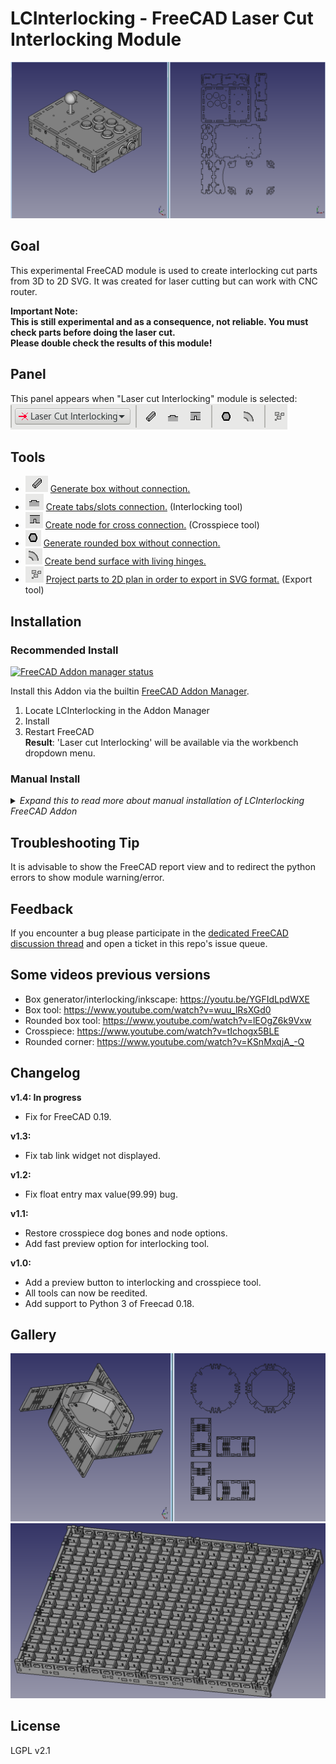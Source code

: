 # LCInterlocking - FreeCAD Laser Cut Interlocking Module

![Illustration](docs/imgs/illustration.png)

## Goal
This experimental FreeCAD module is used to create interlocking cut parts from 3D to 2D SVG. 
It was created for laser cutting but can work with CNC router.  

**Important Note:**  
**This is still experimental and as a consequence, not reliable. You must check parts before doing the laser cut.**  
**Please double check the results of this module!**

## Panel
This panel appears when "Laser cut Interlocking" module is selected:
![Illustration](docs/imgs/panel.png)

## Tools

 * ![Illustration](docs/imgs/box_generator.png) [Generate box without connection.](docs/box_generator.md)
 * ![Illustration](docs/imgs/interlocking.png) [Create tabs/slots connection.](docs/interlocking.md) (Interlocking tool)
 * ![Illustration](docs/imgs/crosspiece.png) [Create node for cross connection.](docs/crosspiece.md) (Crosspiece tool)
 * ![Illustration](docs/imgs/roundedboxgenerator.png) [Generate rounded box without connection.](docs/rounded_box_generator.md)
 * ![Illustration](docs/imgs/living_hinges.png) [Create bend surface with living hinges.](docs/living_hinges.md)
 * ![Illustration](docs/imgs/export.png) [Project parts to 2D plan in order to export in SVG format.](docs/export.md) (Export tool)

## Installation

### Recommended Install
[![FreeCAD Addon manager status](https://img.shields.io/badge/FreeCAD%20addon%20manager-available-brightgreen)](https://github.com/FreeCAD/FreeCAD-addons)

Install this Addon via the builtin [FreeCAD Addon Manager](https://github.com/FreeCAD/FreeCAD-addons#1-builtin-addon-manager).  
1. Locate LCInterlocking in the Addon Manager
2. Install
3. Restart FreeCAD  
**Result**: 'Laser cut Interlocking' will be available via the workbench dropdown menu.

### Manual Install
<details>
<summary><i>Expand this to read more about manual installation of LCInterlocking FreeCAD Addon</i></summary>
  
1. Download the repository as zip via the Github interface or use `git` to clone the repo via the command line using:  
```bash
  git clone https://github.com/execuc/LCInterlocking .
```
2. After the download completes, the module must be moved to the `Mod` subfolder of the Freecad install directory.  
On Ubuntu 16.04 move the module to `/usr/share/freecad-daily/Mod/`  
In Windows it will probably be something like `C:\Program Files\FreeCAD\Mod`  
On Debian 9, the Mod directory is in `~/.FreeCAD/Mod/`

3. Restart Freecad and the LCInterlocking module should be detected.
</details>

## Troubleshooting Tip
It is advisable to show the FreeCAD report view and to redirect the python errors to show module warning/error.

## Feedback
If you encounter a bug please participate in the [dedicated FreeCAD discussion thread](https://forum.freecadweb.org/viewtopic.php?f=8&t=41196) and open a ticket in this repo's issue queue.

## Some videos previous versions
 * Box generator/interlocking/inkscape: https://youtu.be/YGFIdLpdWXE
 * Box tool: https://www.youtube.com/watch?v=wuu_lRsXGd0
 * Rounded box tool:  https://www.youtube.com/watch?v=lEOgZ6k9Vxw
 * Crosspiece: https://www.youtube.com/watch?v=tIchogx5BLE
 * Rounded corner: https://www.youtube.com/watch?v=KSnMxqjA_-Q
 
## Changelog
**v1.4: In progress**
 * Fix for FreeCAD 0.19.

**v1.3:**
 * Fix tab link widget not displayed.

**v1.2:**
 * Fix float entry max value(99.99) bug.
 
**v1.1:**
 * Restore crosspiece dog bones and node options.
 * Add fast preview option for interlocking tool.

**v1.0:**
 * Add a preview button to interlocking and crosspiece tool.
 * All tools can now be reedited.
 * Add support to Python 3 of Freecad 0.18.
 
## Gallery
![Illustration](docs/imgs/illustration2.png)  
![Illustration](docs/imgs/illustration3.png)

## License
LGPL v2.1
